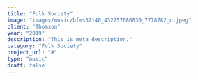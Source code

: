 ```yaml
---
title: "Folk Society"
image: "images/music/bfms37140_432257686830_7778782_n.jpeg"
client: "Thomson"
year: "2019"
description: "This is meta description."
category: "Folk Society"
project_url: "#"
type: "music"
draft: false
---
```

